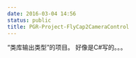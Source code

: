 ```yaml
---
date: 2016-03-04 14:56
status: public
title: PGR-Project-FlyCap2CameraControl
---
```


“类库输出类型”的项目。
好像是C#写的。。。